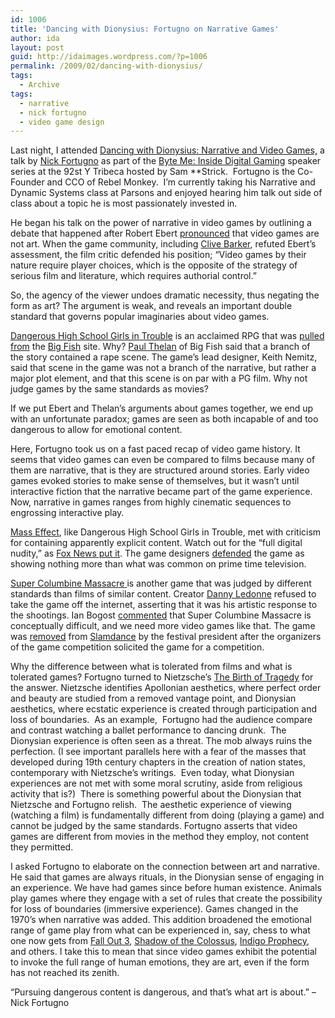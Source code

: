 ```yaml
---
id: 1006
title: 'Dancing with Dionysius: Fortugno on Narrative Games'
author: ida
layout: post
guid: http://idaimages.wordpress.com/?p=1006
permalink: /2009/02/dancing-with-dionysius/
tags:
  - Archive
tags:
  - narrative
  - nick fortugno
  - video game design
---
```

Last night, I attended [Dancing with Dionysius: Narrative and Video Games,][1] a talk by [Nick Fortugno][2] as part of the [Byte Me: Inside Digital Gaming][3] speaker series at the 92st Y Tribeca hosted by Sam **Strick.  Fortugno is the Co-Founder and CCO of Rebel Monkey.  I&#8217;m currently taking his Narrative and Dynamic Systems class at Parsons and enjoyed hearing him talk out side of class about a topic he is most passionately invested in.

He began his talk on the power of narrative in video games by outlining a debate that happened after Robert Ebert [pronounced][4] that video games are not art. When the game community, including [Clive Barker][5], refuted Ebert’s assessment, the film critic defended his position; &#8220;Video games by their nature require player choices, which is the opposite of the strategy of serious film and literature, which requires authorial control.&#8221;

So, the agency of the viewer undoes dramatic necessity, thus negating the form as art? The argument is weak, and reveals an important double standard that governs popular imaginaries about video games.

[Dangerous High School Girls in Trouble][6] is an acclaimed RPG that was [pulled from][7] the [Big Fish][8] site. Why? [Paul Thelan][9] of Big Fish said that a branch of the story contained a rape scene. The game’s lead designer, Keith Nemitz, said that scene in the game was not a branch of the narrative, but rather a major plot element, and that this scene is on par with a PG film. Why not judge games by the same standards as movies?

If we put Ebert and Thelan’s arguments about games together, we end up with an unfortunate paradox; games are seen as both incapable of and too dangerous to allow for emotional content.

Here, Fortugno took us on a fast paced recap of video game history. It seems that video games can even be compared to films because many of them are narrative, that is they are structured around stories. Early video games evoked stories to make sense of themselves, but it wasn’t until interactive fiction that the narrative became part of the game experience. Now, narrative in games ranges from highly cinematic sequences to engrossing interactive play.

[Mass Effect][10], like Dangerous High School Girls in Trouble, met with criticism for containing apparently explicit content. Watch out for the “full digital nudity,” as [Fox News put it][11]. The game designers [defended][12] the game as showing nothing more than what was common on prime time television.

[Super Columbine Massacre ][13]is another game that was judged by different standards than films of similar content. Creator [Danny Ledonne][14] refused to take the game off the internet, asserting that it was his artistic response to the shootings. Ian Bogost [commented][15] that Super Columbine Massacre is conceptually difficult, and we need more video games like that. The game was [removed][16] from [Slamdance][17] by the festival president after the organizers of the game competition solicited the game for a competition.

Why the difference between what is tolerated from films and what is tolerated games? Fortugno turned to Nietzsche’s [The Birth of Tragedy][18] for the answer. Nietzsche identifies Apollonian aesthetics, where perfect order and beauty are studied from a removed vantage point, and Dionysian aesthetics, where ecstatic experience is created through participation and loss of boundaries.  As an example,  Fortugno had the audience compare and contrast watching a ballet performance to dancing drunk.  The Dionysian experience is often seen as a threat. The mob always ruins the perfection. (I see important parallels here with a fear of the masses that developed during 19th century chapters in the creation of nation states, contemporary with Nietzsche’s writings.  Even today, what Dionysian experiences are not met with some moral scrutiny, aside from religious activity that is?)  There is something powerful about the Dionysian that Nietzsche and Fortugno relish.  The aesthetic experience of viewing (watching a film) is fundamentally different from doing (playing a game) and cannot be judged by the same standards. Fortugno asserts that video games are different from movies in the method they employ, not content they permitted.

I asked Fortugno to elaborate on the connection between art and narrative. He said that games are always rituals, in the Dionysian sense of engaging in an experience. We have had games since before human existence. Animals play games where they engage with a set of rules that create the possibility for loss of boundaries (immersive experience). Games changed in the 1970’s when narrative was added. This addition broadened the emotional range of game play from what can be experienced in, say, chess to what one now gets from [Fall Out 3][19], [Shadow of the Colossus][20], [Indigo Prophecy][21], and others. I take this to mean that since video games exhibit the potential to invoke the full range of human emotions, they are art, even if the form has not reached its zenith.

“Pursuing dangerous content is dangerous, and that’s what art is about.” – Nick Fortugno

 [1]: http://www.92y.org/shop/event_detail.asp?productid=T-MM5FF06
 [2]: http://en.wikipedia.org/wiki/Nicholas_Fortugno
 [3]: http://www.92y.org/shop/category.asp?category=88892TRI+92YTribeca+State+Of+Games888
 [4]: http://blogs.setonhill.edu/DennisJerz/EL250/013631.php
 [5]: http://www.gamasutra.com/php-bin/news_index.php?story=14478
 [6]: http://www.mousechief.com/dhsg/index.html
 [7]: http://www.rockpapershotgun.com/2009/02/18/dangerous-high-school-girls-in-trouble-in-trouble/
 [8]: http://www.bigfishgames.com/
 [9]: http://www.escapistmagazine.com/news/view/89570-Dangerous-High-School-Girls-Pulled-For-Rape-Scene
 [10]: http://en.wikipedia.org/wiki/Mass_Effect
 [11]: http://www.youtube.com/watch?v=H0kdm7fg804
 [12]: http://www.kotaku.com.au/games/2008/01/ea_calls_fox_out_on_insulting_mass_effect_inaccuracies-2.html
 [13]: http://www.columbinegame.com/
 [14]: http://en.wikipedia.org/wiki/Danny_Ledonne "Danny Ledonne"
 [15]: http://www.watercoolergames.org/archives/000551.shtml
 [16]: http://kotaku.com/gaming/top/slamdance-columbine-pulled-on-moral-grounds-226556.php
 [17]: http://www.slamdance.com/
 [18]: http://en.wikipedia.org/wiki/The_Birth_of_Tragedy
 [19]: http://en.wikipedia.org/wiki/Fall_out_3
 [20]: http://en.wikipedia.org/wiki/Shadow_of_the_Colossus
 [21]: http://en.wikipedia.org/wiki/Fahrenheit_(video_game)
